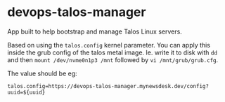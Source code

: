 # devops-talos-manager

App built to help bootstrap and manage Talos Linux servers.

Based on using the `talos.config` kernel parameter. You can apply this inside the grub config of the talos metal image. Ie. write it to disk with `dd` and then `mount /dev/nvme0n1p3 /mnt` followed by `vi /mnt/grub/grub.cfg`.

The value should be eg:
```
talos.config=https://devops-talos-manager.mynewsdesk.dev/config?uuid=${uuid}
```